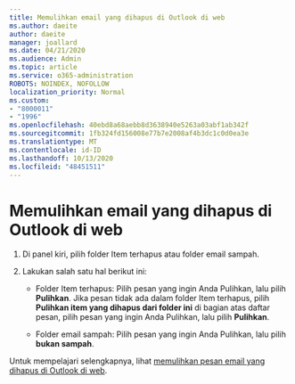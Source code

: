 ```yaml
---
title: Memulihkan email yang dihapus di Outlook di web
ms.author: daeite
author: daeite
manager: joallard
ms.date: 04/21/2020
ms.audience: Admin
ms.topic: article
ms.service: o365-administration
ROBOTS: NOINDEX, NOFOLLOW
localization_priority: Normal
ms.custom:
- "8000011"
- "1996"
ms.openlocfilehash: 40ebd8a68aebb8d3638940e5263a03abf1ab342f
ms.sourcegitcommit: 1fb324fd156008e77b7e2008af4b3dc1c0d0ea3e
ms.translationtype: MT
ms.contentlocale: id-ID
ms.lasthandoff: 10/13/2020
ms.locfileid: "48451511"
---
```

# <a name="recover-deleted-email-in-outlook-on-the-web"></a>Memulihkan email yang dihapus di Outlook di web

1. Di panel kiri, pilih folder Item terhapus atau folder email sampah.

2. Lakukan salah satu hal berikut ini:

    - Folder Item terhapus: Pilih pesan yang ingin Anda Pulihkan, lalu pilih **Pulihkan**. Jika pesan tidak ada dalam folder Item terhapus, pilih **Pulihkan item yang dihapus dari folder ini** di bagian atas daftar pesan, pilih pesan yang ingin Anda Pulihkan, lalu pilih **Pulihkan**.

    - Folder email sampah: Pilih pesan yang ingin Anda Pulihkan, lalu pilih **bukan sampah**.

Untuk mempelajari selengkapnya, lihat [memulihkan pesan email yang dihapus di Outlook di web](https://support.office.com/article/a8ca78ac-4721-4066-95dd-571842e9fb11).
